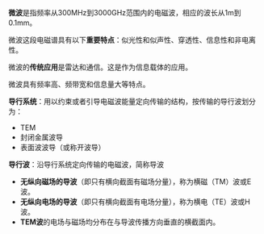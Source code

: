 **微波**是指频率从300MHz到3000GHz范围内的电磁波，相应的波长从1m到0.1mm。

微波这段电磁谱具有以下**重要特点**：似光性和似声性、穿透性、信息性和非电离性。

微波的**传统应用**是雷达和通信。这是作为信息载体的应用。

微波具有频率高、频带宽和信息量大等特点。

**导行系统**：用以约束或者引导电磁波能量定向传输的结构，按传输的导行波划分为：
- TEM
- 封闭金属波导
- 表面波波导（或称开波导）

**导行波**：沿导行系统定向传输的电磁波，简称导波

- **无纵向磁场的导波**（即只有横向截面有磁场分量），称为横磁（TM）波或E波。
- **无纵向电场的导波**（即只有横向截面有电场分量），称为横电（TE）波或H波。
- **TEM波**的电场与磁场均分布在与导波传播方向垂直的横截面内。


